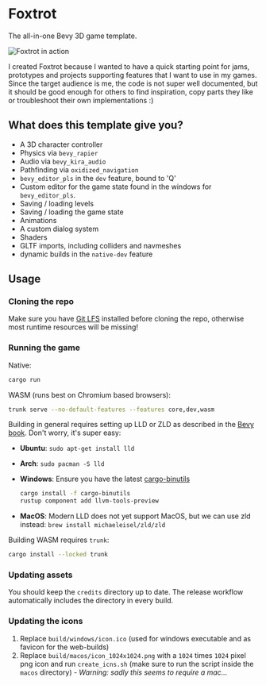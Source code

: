 # Foxtrot
The all-in-one Bevy 3D game template.  


![Foxtrot in action](https://media.giphy.com/media/NKBVjKZewDfttXSx56/giphy.gif)

I created Foxtrot because I wanted to have a quick starting point for jams, prototypes and projects supporting features
that I want to use in my games. Since the target audience is me, the code is not super well documented, but it should 
be good enough for others to find inspiration, copy parts they like or troubleshoot their own implementations :)
 

## What does this template give you?
- A 3D character controller
- Physics via `bevy_rapier`
- Audio via `bevy_kira_audio`
- Pathfinding via `oxidized_navigation`
- `bevy_editor_pls` in the `dev` feature, bound to 'Q'
- Custom editor for the game state found in the windows for `bevy_editor_pls`.
- Saving / loading levels
- Saving / loading the game state
- Animations
- A custom dialog system
- Shaders
- GLTF imports, including colliders and navmeshes
- dynamic builds in the `native-dev` feature

## Usage

### Cloning the repo

Make sure you have [Git LFS](https://docs.github.com/en/repositories/working-with-files/managing-large-files/installing-git-large-file-storage) installed before cloning the repo, otherwise most runtime resources will be missing!

### Running the game
Native:
```bash
cargo run
```
WASM (runs best on Chromium based browsers):
```bash
trunk serve --no-default-features --features core,dev,wasm
```

Building in general requires setting up LLD or ZLD as described in the [Bevy book](https://bevyengine.org/learn/book/getting-started/setup/#enable-fast-compiles-optional).
Don't worry, it's super easy:
- **Ubuntu**: `sudo apt-get install lld`
- **Arch**: `sudo pacman -S lld`
- **Windows**: Ensure you have the latest [cargo-binutils](https://github.com/rust-embedded/cargo-binutils)

    ```sh
    cargo install -f cargo-binutils
    rustup component add llvm-tools-preview
    ```

- **MacOS**: Modern LLD does not yet support MacOS, but we can use zld instead: `brew install michaeleisel/zld/zld`


Building WASM requires `trunk`:

```bash
cargo install --locked trunk
```

### Updating assets

You should keep the `credits` directory up to date. The release workflow automatically includes the directory in every build.

### Updating the icons
 1. Replace `build/windows/icon.ico` (used for windows executable and as favicon for the web-builds)
 2. Replace `build/macos/icon_1024x1024.png` with a `1024` times `1024` pixel png icon and run `create_icns.sh` (make sure to run the script inside the `macos` directory) - _Warning: sadly this seems to require a mac..._


